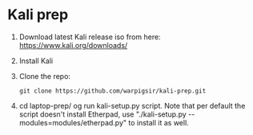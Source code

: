 # Kali prep

1. Download latest Kali release iso from here: https://www.kali.org/downloads/

2. Install Kali

3. Clone the repo:
	```
	git clone https://github.com/warpigsir/kali-prep.git
	```

4. cd laptop-prep/ og run kali-setup.py script.
Note that per default the script doesn't install Etherpad, use "./kali-setup.py --modules=modules/etherpad.py" to install it as well.